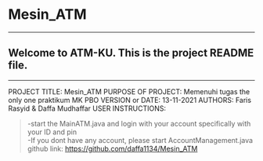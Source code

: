 # Mesin_ATM
------------------------------------------------------------------------
## Welcome to ATM-KU. This is the project README file. 
------------------------------------------------------------------------

 PROJECT TITLE: Mesin_ATM
 PURPOSE OF PROJECT: Memenuhi tugas the only one praktikum MK PBO
 VERSION or DATE: 13-11-2021
 AUTHORS: Faris Rasyid & Daffa Mudhaffar
 USER INSTRUCTIONS: 
   > -start the MainATM.java and login with your account specifically with your ID and pin  
   > -If you dont have any account, please start AccountManagement.java
 github link: https://github.com/daffa1134/Mesin_ATM
